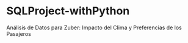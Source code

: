 # SQLProject-withPython
Análisis de Datos para Zuber: Impacto del Clima y Preferencias de los Pasajeros

